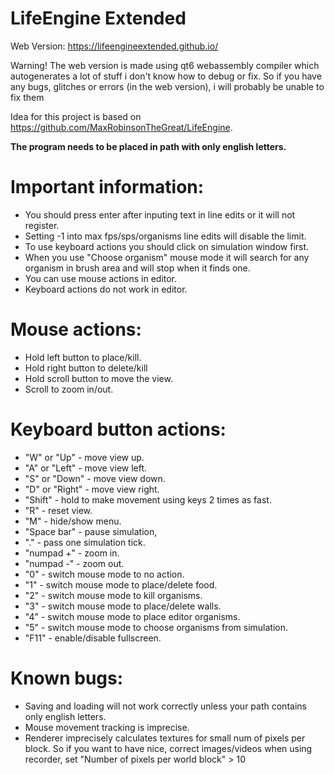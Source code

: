 # LifeEngine Extended
Web Version: https://lifeengineextended.github.io/

Warning! The web version is made using qt6 webassembly compiler which autogenerates a lot of stuff i don't know how to debug or fix. So if you have any bugs, glitches or errors (in the web version), i will probably be unable to fix them

Idea for this project is based on https://github.com/MaxRobinsonTheGreat/LifeEngine.

**The program needs to be placed in path with only english letters.**

# Important information:
- You should press enter after inputing text in line edits or it will not register.
- Setting -1 into max fps/sps/organisms line edits will disable the limit.
- To use keyboard actions you should click on simulation window first.
- When you use "Choose organism" mouse mode it will search for any organism in brush area and will stop when it finds one.
- You can use mouse actions in editor.
- Keyboard actions do not work in editor.

# Mouse actions:
- Hold left button to place/kill.
- Hold right button to delete/kill
- Hold scroll button to move the view.
- Scroll to zoom in/out.

# Keyboard button actions:
- "W" or "Up" - move view up.
- "A" or "Left" - move view left.
- "S" or "Down" - move view down.
- "D" or "Right" - move view right.
- "Shift" - hold to make movement using keys 2 times as fast.
- "R" - reset view.
- "M" - hide/show menu.
- "Space bar" - pause simulation,
- "." - pass one simulation tick.
- "numpad +" - zoom in.
- "numpad -" - zoom out.
- "0" - switch mouse mode to no action.
- "1" - switch mouse mode to place/delete food.
- "2" - switch mouse mode to kill organisms.
- "3" - switch mouse mode to place/delete walls.
- "4" - switch mouse mode to place editor organisms.
- "5" - switch mouse mode to choose organisms from simulation.
- "F11" - enable/disable fullscreen.

# Known bugs:
- Saving and loading will not work correctly unless your path contains only english letters.
- Mouse movement tracking is imprecise.
- Renderer imprecisely calculates textures for small num of pixels per block. So if you want to have nice, correct images/videos when using recorder, set "Number of pixels per world block" > 10
